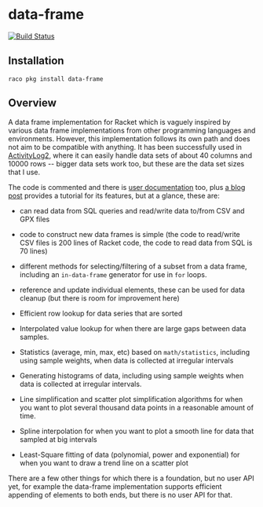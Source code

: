 # data-frame

[![Build Status](https://dev.azure.com/alexharsanyi0641/racket-packages/_apis/build/status/alex-hhh.data-frame?branchName=master)](https://dev.azure.com/alexharsanyi0641/racket-packages/_build/latest?definitionId=4&branchName=master)

## Installation

    raco pkg install data-frame

## Overview

A data frame implementation for Racket which is vaguely inspired by various
data frame implementations from other programming languages and environments.
However, this implementation follows its own path and does not aim to be
compatible with anything.  It has been successfully used in
[ActivityLog2](https://github.com/alex-hhh/ActivityLog2), where it can easily
handle data sets of about 40 columns and 10000 rows -- bigger data sets work
too, but these are the data set sizes that I use.

The code is commented and there is [user documentation][ud] too, plus [a blog
post][bp] provides a tutorial for its features, but at a glance, these are:

* can read data from SQL queries and read/write data to/from CSV and GPX files

* code to construct new data frames is simple (the code to read/write CSV
  files is 200 lines of Racket code, the code to read data from SQL is 70
  lines)

* different methods for selecting/filtering of a subset from a data frame,
  including an `in-data-frame` generator for use in `for` loops.

* reference and update individual elements, these can be used for data cleanup
  (but there is room for improvement here)

* Efficient row lookup for data series that are sorted

* Interpolated value lookup for when there are large gaps between data
  samples.

* Statistics (average, min, max, etc) based on `math/statistics`, including
  using sample weights, when data is collected at irregular intervals

* Generating histograms of data, including using sample weights when data is
  collected at irregular intervals.

* Line simplification and scatter plot simplification algorithms for when you
  want to plot several thousand data points in a reasonable amount of time.

* Spline interpolation for when you want to plot a smooth line for data that
  sampled at big intervals

* Least-Square fitting of data (polynomial, power and exponential) for when
  you want to draw a trend line on a scatter plot

There are a few other things for which there is a foundation, but no user API
yet, for example the data-frame implementation supports efficient appending of
elements to both ends, but there is no user API for that.

[ud]: http://docs.racket-lang.org/data-frame/index.html
[bp]: https://alex-hhh.github.io/2018/08/racket-data-frame.html
